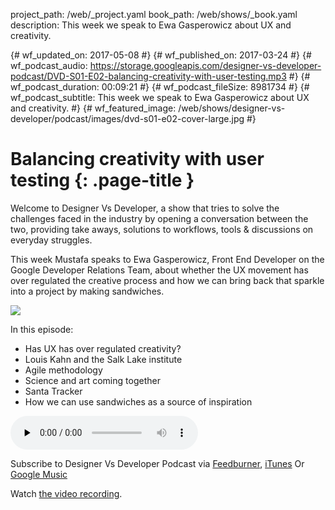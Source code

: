 project_path: /web/_project.yaml
book_path: /web/shows/_book.yaml
description: This week we speak to Ewa Gasperowicz about UX and creativity.

{# wf_updated_on: 2017-05-08 #}
{# wf_published_on: 2017-03-24 #}
{# wf_podcast_audio: https://storage.googleapis.com/designer-vs-developer-podcast/DVD-S01-E02-balancing-creativity-with-user-testing.mp3 #}
{# wf_podcast_duration: 00:09:21 #}
{# wf_podcast_fileSize: 8981734 #}
{# wf_podcast_subtitle: This week we speak to Ewa Gasperowicz about UX and creativity. #}
{# wf_featured_image: /web/shows/designer-vs-developer/podcast/images/dvd-s01-e02-cover-large.jpg #}

# Balancing creativity with user testing {: .page-title }

Welcome to Designer Vs Developer, a show that tries to solve the challenges
faced in the industry by opening a conversation between the two, providing
take aways, solutions to workflows, tools & discussions on everyday struggles.

This week Mustafa speaks to Ewa Gasperowicz, Front End Developer on the Google
Developer Relations Team, about whether the UX movement has over regulated the
creative process and how we can bring back that sparkle into a project by
making sandwiches.

<img 
src="/web/shows/designer-vs-developer/podcast/images/dvd-s01-e02-cover.jpg" 
class="attempt-right">

In this episode:

* Has UX has over regulated creativity?
* Louis Kahn and the Salk Lake institute
* Agile methodology
* Science and art coming together
* Santa Tracker
* How we can use sandwiches as a source of inspiration

<audio 
src="https://storage.googleapis.com/designer-vs-developer-podcast/DVD-S01-E02-balancing-creativity-with-user-testing.mp3" 
controls preload="none">


Subscribe to Designer Vs Developer Podcast via
<a href="http://feeds.feedburner.com/DesignerVsDeveloper">Feedburner</a>, 
<a href="https://itunes.apple.com/gb/podcast/designer-vs-developer/id1232586843?mt=2">iTunes</a> Or 
<a 
href="https://play.google.com/music/m/Ivkbr5tikljngkr5nuzlogjwf7a?t%3DDesigner_Vs_Developer%26pcampaignid%3DMKT-na-all-co-pr-mu-pod-16">
Google Music</a>

Watch <a href="https://www.youtube.com/watch?v=OJJDwpyzlS4">the video recording</a>.